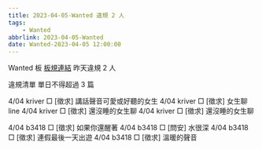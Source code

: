 ```yaml
---
title: 2023-04-05-Wanted 違規 2 人
tags:
    - Wanted
abbrlink: 2023-04-05-Wanted
date: Wanted-2023-04-05 12:00:00
---
```

Wanted 板 [板規連結](https://www.ptt.cc/bbs/Wanted/M.1608829773.A.D3B.html)
昨天違規 2 人
<!-- more -->

違規清單
單日不得超過 3 篇

4/04 kriver □ [徵求] 講話聲音可愛或好聽的女生
4/04 kriver □ [徵求] 女生聊line
4/04 kriver □ [徵求] 還沒睡的女生聊
4/04 kriver □ [徵求] 還沒睡的女生聊

4/04 b3418 □ [徵求] 如果你還醒著
4/04 b3418 □ [問安] 水很深
4/04 b3418 □ [徵求] 連假最後一天出遊
4/04 b3418 □ [徵求] 溫暖的聲音